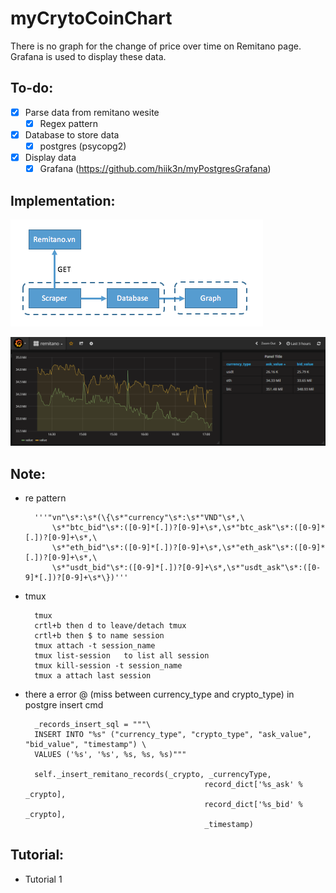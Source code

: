 # myCrytoCoinChart
There is no graph for the change of price over time on Remitano page. Grafana is used to display these data.

## To-do:
* [x] Parse data from remitano wesite
	* [x] Regex pattern

* [x] Database to store data
	* [x] postgres (psycopg2)

* [x] Display data
	* [x] Grafana (https://github.com/hiik3n/myPostgresGrafana)

## Implementation:
![data/flow01.png](data/flow01.png)

![data/graph01.png](data/graph01.png)
 

## Note:
* re pattern
	
		'''"vn"\s*:\s*(\{\s*"currency"\s*:\s*"VND"\s*,\
			\s*"btc_bid"\s*:([0-9]*[.])?[0-9]+\s*,\s*"btc_ask"\s*:([0-9]*[.])?[0-9]+\s*,\
			\s*"eth_bid"\s*:([0-9]*[.])?[0-9]+\s*,\s*"eth_ask"\s*:([0-9]*[.])?[0-9]+\s*,\
			\s*"usdt_bid"\s*:([0-9]*[.])?[0-9]+\s*,\s*"usdt_ask"\s*:([0-9]*[.])?[0-9]+\s*\})'''
* tmux 
	
		tmux
		crtl+b then d to leave/detach tmux
		crtl+b then $ to name session
		tmux attach -t session_name
		tmux list-session	to list all session
		tmux kill-session -t session_name
		tmux a attach last session

* there a error @ (miss between currency_type and crypto_type) in postgre insert cmd

		_records_insert_sql = """\
		INSERT INTO "%s" ("currency_type", "crypto_type", "ask_value", "bid_value", "timestamp") \
		VALUES ('%s', '%s', %s, %s, %s)"""

		self._insert_remitano_records(_crypto, _currencyType,
                                              record_dict['%s_ask' % _crypto],
                                              record_dict['%s_bid' % _crypto],
                                              _timestamp)

## Tutorial:
* Tutorial 1
	
